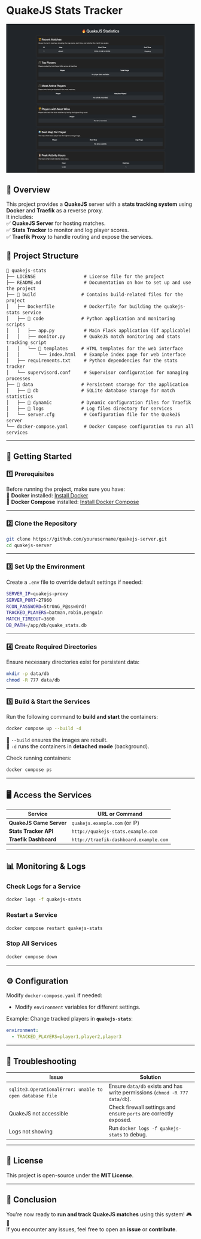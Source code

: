 # **QuakeJS Stats Tracker**  

![QuakeJS Stats Tracker Dashboard](./screenshot.png)

## **📌 Overview**
This project provides a **QuakeJS** server with a **stats tracking system** using **Docker** and **Traefik** as a reverse proxy.  
It includes:  
✅ **QuakeJS Server** for hosting matches.  
✅ **Stats Tracker** to monitor and log player scores.  
✅ **Traefik Proxy** to handle routing and expose the services.  

## **📂 Project Structure**
```
📁 quakejs-stats
├── LICENSE                  # License file for the project
├── README.md                # Documentation on how to set up and use the project
├── 📁 build                 # Contains build-related files for the project
│   ├── Dockerfile           # Dockerfile for building the quakejs-stats service
│   ├── 📁 code              # Python application and monitoring scripts
│   │   ├── app.py           # Main Flask application (if applicable)
│   │   ├── monitor.py       # QuakeJS match monitoring and stats tracking script
│   │   └── 📁 templates     # HTML templates for the web interface
│   │       └── index.html   # Example index page for web interface
│   ├── requirements.txt     # Python dependencies for the stats tracker
│   └── supervisord.conf     # Supervisor configuration for managing processes
├── 📁 data                  # Persistent storage for the application
│   ├── 📁 db                # SQLite database storage for match statistics
│   ├── 📁 dynamic           # Dynamic configuration files for Traefik
│   ├── 📁 logs              # Log files directory for services
│   └── server.cfg           # Configuration file for the QuakeJS server
└── docker-compose.yaml      # Docker Compose configuration to run all services
```

---

## **🚀 Getting Started**
### **1️⃣ Prerequisites**
Before running the project, make sure you have:  
🔹 **Docker** installed: [Install Docker](https://docs.docker.com/get-docker/)  
🔹 **Docker Compose** installed: [Install Docker Compose](https://docs.docker.com/compose/install/)  

---

### **2️⃣ Clone the Repository**
```bash
git clone https://github.com/yourusername/quakejs-server.git
cd quakejs-server
```

---

### **3️⃣ Set Up the Environment**
Create a `.env` file to override default settings if needed:
```bash
SERVER_IP=quakejs-proxy
SERVER_PORT=27960
RCON_PASSWORD=5tr0nG_P@ssw0rd!
TRACKED_PLAYERS=batman,robin,penguin
MATCH_TIMEOUT=3600
DB_PATH=/app/db/quake_stats.db
```

---

### **4️⃣ Create Required Directories**
Ensure necessary directories exist for persistent data:
```bash
mkdir -p data/db
chmod -R 777 data/db
```

---

### **5️⃣ Build & Start the Services**
Run the following command to **build and start** the containers:
```bash
docker compose up --build -d
```
🔹 `--build` ensures the images are rebuilt.  
🔹 `-d` runs the containers in **detached mode** (background).  

Check running containers:
```bash
docker compose ps
```

---

## **🖥️ Access the Services**
| **Service**       | **URL** or **Command**                           |
|------------------|--------------------------------|
| **QuakeJS Game Server**  | `quakejs.example.com` (or IP) |
| **Stats Tracker API** | `http://quakejs-stats.example.com` |
| **Traefik Dashboard** | `http://traefik-dashboard.example.com` |

---

## **📊 Monitoring & Logs**
### **Check Logs for a Service**
```sh
docker logs -f quakejs-stats
```
### **Restart a Service**
```sh
docker compose restart quakejs-stats
```
### **Stop All Services**
```sh
docker compose down
```
---

## **⚙️ Configuration**
Modify `docker-compose.yaml` if needed:
- Modify `environment` variables for different settings.  

Example: Change tracked players in **`quakejs-stats`**:

```yaml
environment:
  - TRACKED_PLAYERS=player1,player2,player3
```

---

## **🐛 Troubleshooting**
| **Issue** | **Solution** |
|-----------|-------------|
| `sqlite3.OperationalError: unable to open database file` | Ensure `data/db` exists and has write permissions (`chmod -R 777 data/db`). |
| QuakeJS not accessible | Check firewall settings and ensure `ports` are correctly exposed. |
| Logs not showing | Run `docker logs -f quakejs-stats` to debug. |

---

## **📜 License**
This project is open-source under the **MIT License**.

---

## **📌 Conclusion**
You're now ready to **run and track QuakeJS matches** using this system! 🎮🚀  
If you encounter any issues, feel free to open an **issue** or **contribute**.  
